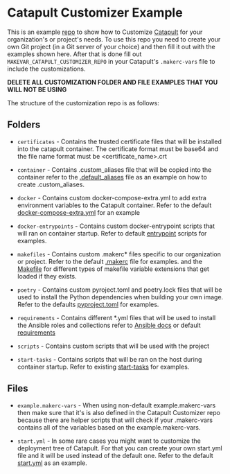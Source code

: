 # Catapult Customizer Example

This is an example [repo](https://github.com/ClarifiedSecurity/catapult-customizer) to show how to Customize [Catapult](https://github.com/ClarifiedSecurity/catapult) for your organization's or project's needs. To use this repo you need to create your own Git project (in a Git server of your choice) and then fill it out with the examples shown here. After that is done fill out `MAKEVAR_CATAPULT_CUSTOMIZER_REPO` in your Catapult's `.makerc-vars` file to include the customizations.

**DELETE ALL CUSTOMIZATION FOLDER AND FILE EXAMPLES THAT YOU WILL NOT BE USING**

The structure of the customization repo is as follows:

## Folders

- `certificates` - Contains the trusted certificate files that will be installed into the catapult container. The certificate format must be base64 and the file name format must be <certificate_name>.crt

- `container` - Contains .custom_aliases file that will be copied into the container refer to the [.default_aliases](https://github.com/ClarifiedSecurity/Catapult/blob/main/container/home/builder/.default_aliases) file as an example on how to create .custom_aliases.

- `docker` - Contains custom docker-compose-extra.yml to add extra environment variables to the Catapult container. Refer to the default [docker-compose-extra.yml](https://github.com/ClarifiedSecurity/Catapult/blob/main/defaults/docker-compose-extra.yml) for an example

- `docker-entrypoints` - Contains custom docker-entrypoint scripts that will ran on container startup. Refer to default [entrypoint](https://github.com/ClarifiedSecurity/Catapult/tree/main/scripts/entrypoints) scripts for examples.

- `makefiles` - Contains custom .makerc\* files specific to our organization or project. Refer to the default [.makerc](https://github.com/ClarifiedSecurity/Catapult/blob/main/.makerc) file for examples. and the [Makefile](https://github.com/ClarifiedSecurity/Catapult/blob/main/Makefile#L3-L5) for different types of makefile variable extensions that get loaded if they exists.

- `poetry` - Contains custom pyroject.toml and poetry.lock files that will be used to install the Python dependencies when building your own image. Refer to the defaults [pyproject.toml](https://github.com/ClarifiedSecurity/catapult/blob/main/defaults/pyproject.toml) for examples.

- `requirements` - Contains different \*.yml files that will be used to install the Ansible roles and collections refer to [Ansible docs](https://docs.ansible.com/ansible/latest/collections_guide/collections_installing.html) or default [requirements](https://github.com/ClarifiedSecurity/catapult/blob/main/defaults/requirements.yml)

- `scripts` - Contains custom scripts that will be used with the project

- `start-tasks` - Contains scripts that will be ran on the host during container startup. Refer to existing [start-tasks](https://github.com/ClarifiedSecurity/Catapult/tree/main/scripts/start-tasks) for examples.

## Files

- `example.makerc-vars` - When using non-default example.makerc-vars then make sure that it's is also defined in the Catapult Customizer repo because there are helper scripts that will check if your .makerc-vars contains all of the variables based on the example.makerc-vars.

- `start.yml` - In some rare cases you might want to customize the deployment tree of Catapult. For that you can create your own start.yml file and it will be used instead of the default one. Refer to the default [start.yml](https://github.com/ClarifiedSecurity/Catapult/blob/main/defaults/start.yml) as an example.
